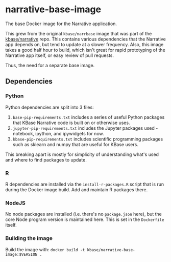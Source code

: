 # narrative-base-image
The base Docker image for the Narrative application.

This grew from the original `kbase/narrbase` image that was part of the [kbase/narrative](https://github.com/kbase/narrative) repo. This contains various dependencies that the Narrative app depends on, but tend to update at a slower frequency. Also, this image takes a good half hour to build, which isn't great for rapid prototyping of the Narrative app itself, or easy review of pull requests.

Thus, the need for a separate base image.

## Dependencies
### Python
Python dependencies are split into 3 files:
1. `base-pip-requirements.txt` includes a series of useful Python packages that KBase Narrative code is built on or otherwise uses.
2. `jupyter-pip-requirements.txt` includes the Jupyter packages used - notebook, ipython, and ipywidgets for now. 
3. `kbase-pip-requirements.txt` includes scientific programming packages such as sklearn and numpy that are useful for KBase users.

This breaking apart is mostly for simplicity of understanding what's used and where to find packages to update.

### R
R dependencies are installed via the `install-r-packages.R` script that is run during the Docker image build. Add and maintain R packages there.

### NodeJS
No node packages are installed (i.e. there's no `package.json` here), but the core Node program version is maintained here. This is set in the `Dockerfile` itself.

### Building the image
Build the image with:
`docker build -t kbase/narrative-base-image:$VERSION .`

